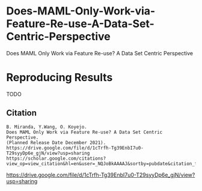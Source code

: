 # Does-MAML-Only-Work-via-Feature-Re-use-A-Data-Set-Centric-Perspective
Does MAML Only Work via Feature Re-use? A Data Set Centric Perspective

# Reproducing Results

TODO

## Citation

```
B. Miranda, Y.Wang, O. Koyejo.
Does MAML Only Work via Feature Re-use? A Data Set Centric Perspective. 
(Planned Release Date December 2021).
https://drive.google.com/file/d/1cTrfh-Tg39EnbI7u0-T29syyDp6e_gjN/view?usp=sharing
https://scholar.google.com/citations?view_op=view_citation&hl=en&user=_NQJoBkAAAAJ&sortby=pubdate&citation_for_view=_NQJoBkAAAAJ:qxL8FJ1GzNcC
```

https://drive.google.com/file/d/1cTrfh-Tg39EnbI7u0-T29syyDp6e_gjN/view?usp=sharing

